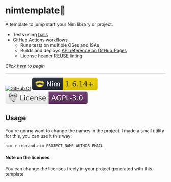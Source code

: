 [
: Copyright © 2023 Gruruya <gruruya.chi4c@slmails.com>
: SPDX-License-Identifier: CC-BY-SA-4.0
]:#

# nimtemplate:scroll:

A template to jump start your Nim library or project.

* Tests using [balls](https://github.com/disruptek/balls/)
* GitHub Actions [workflows](https://github.com/Gruruya/nimtemplate/actions/)
  * Runs tests on multiple OSes and ISAs
  * Builds and deploys [API reference on GitHub Pages](https://Gruruya.github.io/nimtemplate/nimtemplate.html)
  * License header [REUSE](https://reuse.software/faq/) linting

_Click [here](https://github.com/Gruruya/nimtemplate/generate) to begin_

---
[![GitHub CI](https://github.com/Gruruya/nimtemplate/actions/workflows/build.yml/badge.svg?branch=master)](https://github.com/Gruruya/nimtemplate/actions/workflows/build.yml?query=branch%3Amaster)
[![Minimum supported Nim version](art/badge-Nim-version.svg)](https://nim-lang.org/)
[![License](art/badge-AGPL-3.0.svg)](LICENSES/AGPL-3.0-only.md)

Usage
---
You're gonna want to change the names in the project. I made a small utility for this, you can use it this way:
```sh
nim r rebrand.nim PROJECT_NAME AUTHOR EMAIL
```

#### Note on the licenses
You can change the licenses freely in your project generated with this template.
